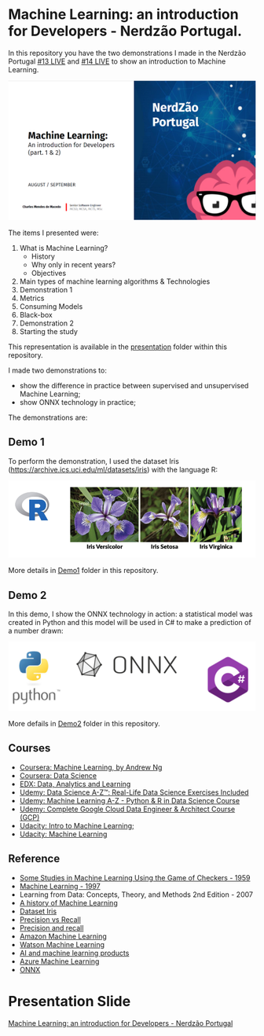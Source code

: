 # Machine Learning: an introduction for Developers - Nerdzão Portugal.
In this repository you have the two demonstrations I made in the Nerdzão Portugal [#13 LIVE](https://www.youtube.com/watch?v=ZXRnLtRPtIg) and [#14 LIVE](https://www.youtube.com/) to show an introduction to Machine Learning. 

![Context Menu](image/Presentation.PNG)

The items I presented were:
1. What is Machine Learning?
    * History
    * Why only in recent years? 
    * Objectives 
2. Main types of machine learning algorithms & Technologies
3. Demonstration 1
4. Metrics
6. Consuming Models
5. Black-box
7. Demonstration 2
8. Starting the study

This representation is available in the [presentation](https://github.com/MackMendes/Nerdzao-MachineLearning-AnIntroductionForDeveloper/presentation) folder within this repository.

I made two demonstrations to:
* show the difference in practice between supervised and unsupervised Machine Learning;
* show ONNX technology in practice;

The demonstrations are:

## Demo 1
To perform the demonstration, I used the dataset Iris (https://archive.ics.uci.edu/ml/datasets/iris) with the language R: 

![Context Menu](image/Demo1.PNG)

More details in [Demo1](https://github.com/MackMendes/Nerdzao-MachineLearning-AnIntroductionForDeveloper/Demo1) folder in this repository.

## Demo 2
In this demo, I show the ONNX technology in action: a statistical model was created in Python and this model will be used in C# to make a prediction of a number drawn:

![Context Menu](image/Demo2.PNG)

More defails in [Demo2](https://github.com/MackMendes/Nerdzao-MachineLearning-AnIntroductionForDeveloper/Demo2) folder in this repository.

## Courses
* [Coursera: Machine Learning, by Andrew Ng](https://www.coursera.org/learn/machine-learning)
* [Coursera: Data Science](https://pt.coursera.org/specializations/jhu-data-science)
* [EDX: Data, Analytics and Learning](https://www.edx.org/course/data-analyticslearning-utarlingtonx-link5-10x)
* [Udemy: Data Science A-Z™: Real-Life Data Science Exercises Included](https://www.udemy.com/datascience/)
* [Udemy: Machine Learning A-Z - Python & R in Data Science Course](https://www.udemy.com/machinelearning/)
* [Udemy: Complete Google Cloud Data Engineer & Architect Course (GCP)](https://www.udemy.com/gcp-data-engineer-and-cloud-architect)
* [Udacity: Intro to Machine Learning;](https://eu.udacity.com/course/intro-to-machine-learning--ud120)
* [Udacity: Machine Learning](https://eu.udacity.com/course/machine-learning--ud262)

## Reference
* [Some Studies in Machine Learning Using the Game of Checkers - 1959](http://citeseerx.ist.psu.edu/viewdoc/download?doi=10.1.1.368.2254&rep=rep1&type=pdf)
* [Machine Learning - 1997](https://dl.acm.org/citation.cfm?id=541177)
* Learning from Data: Concepts, Theory, and Methods 2nd Edition - 2007
* [A history of Machine Learning](https://cloud.withgoogle.com/build/data-analytics/explore-history-machine-learning/)
* [Dataset Iris](https://archive.ics.uci.edu/ml/datasets/iris)
* [Precision vs Recall](https://towardsdatascience.com/precision-vs-recall-386cf9f89488)
* [Precision and recall](https://en.wikipedia.org/wiki/Precision_and_recall)
* [Amazon Machine Learning](https://aws.amazon.com/machine-learning/)
* [Watson Machine Learning](https://www.ibm.com/cloud/machine-learning)
* [AI and machine learning products](https://cloud.google.com/products/ai/)
* [Azure Machine Learning](https://azure.microsoft.com/pt-br/services/machine-learning-studio/)
* [ONNX](https://onnx.ai/)

# Presentation Slide
[Machine Learning: an introduction for Developers - Nerdzão Portugal](https://github.com/MackMendes/Nerdzao-MachineLearning-AnIntroductionForDeveloper)

